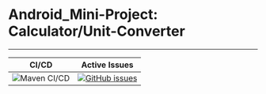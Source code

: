 # Android_Mini-Project: Calculator/Unit-Converter
-------------------------------------------------

|CI/CD|Active Issues|
|-----|-------------|
|![Maven CI/CD](https://github.com/99002658/Android_Mini-Project/workflows/Maven%20CI/CD/badge.svg)|[![GitHub issues](https://img.shields.io/github/issues/99002658/StrapDown.js.svg)](https://GitHub.com/99002658/StrapDown.js/issues/)|
